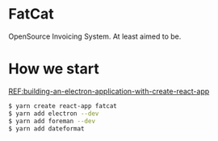 # FatCat
OpenSource Invoicing System. At least aimed to be.

# How we start

[REF:building-an-electron-application-with-create-react-app](https://www.freecodecamp.org/news/building-an-electron-application-with-create-react-app-97945861647c/)

```bash
$ yarn create react-app fatcat
$ yarn add electron --dev
$ yarn add foreman --dev 
$ yarn add dateformat
```